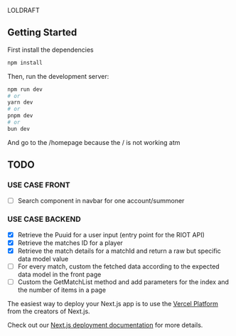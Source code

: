 LOLDRAFT

## Getting Started
First install the dependencies

```bash
npm install
````

Then, run the development server:

```bash
npm run dev
# or
yarn dev
# or
pnpm dev
# or
bun dev
```

And go to the /homepage because the / is not working atm


## TODO

### USE CASE FRONT
- [ ] Search component in navbar for one account/summoner
### USE CASE BACKEND
- [X] Retrieve the Puuid for a user input (entry point for the RIOT API)
- [X] Retrieve the matches ID for a player
- [X] Retrieve the match details for a matchId and return a raw but specific data model value
- [ ] For every match, custom the fetched data according to the expected data model in the front page
- [ ] Custom the GetMatchList method and add parameters for the index and the number of items in a page

The easiest way to deploy your Next.js app is to use the [Vercel Platform](https://vercel.com/new?utm_medium=default-template&filter=next.js&utm_source=create-next-app&utm_campaign=create-next-app-readme) from the creators of Next.js.

Check out our [Next.js deployment documentation](https://nextjs.org/docs/deployment) for more details.
